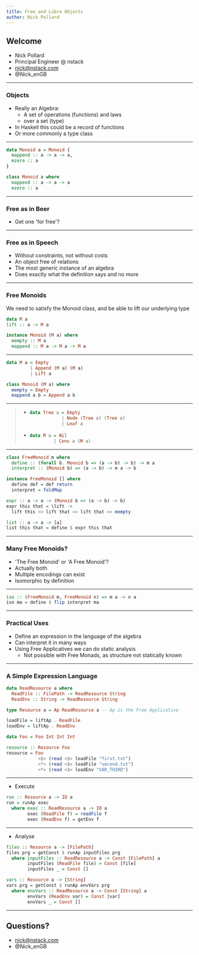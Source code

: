 ```yaml
---
title: Free and Libre Objects
author: Nick Pollard
---
```


## Welcome

* Nick Pollard 
* Principal Engineer @ nstack
* nick@nstack.com
* @Nick_enGB

----

### Objects

* Really an Algebra:
  * A set of operations (functions) and laws
  * over a set (type)
* In Haskell this could be a record of functions
* Or more commonly a type class

----

```haskell
data Monoid a = Monoid {
  mappend :: a -> a -> a,
  mzero :: a
}

class Monoid a where
  mappend :: a -> a -> a
  mzero :: a
```

----

### Free as in Beer

* Get one 'for free'?

----

### Free as in Speech

* Without constraints, not without costs
* An object free of relations
* The most generic instance of an algebra
* Does exactly what the definition says and no more

----

### Free Monoids

We need to satisfy the Monoid class, and be able to lift our underlying type
```haskell
data M a
lift :: a -> M a

instance Monoid (M a) where
  mempty :: M a
  mappend :: M a -> M a -> M a

```

----

```haskell
data M a = Empty
         | Append (M a) (M a)
         | Lift a

class Monoid (M a) where
  mempty = Empty
  mappend a b = Append a b
```

----

> - 
>   ```haskell
>   data Tree a = Empty
>               | Node (Tree a) (Tree a)
>               | Leaf a
>   ```
> -
>   ```haskell
>   data M a = Nil
>            | Cons a (M a)
>   ```

----

```haskell
class FreeMonoid m where
  define :: (forall b. Monoid b => (a -> b) -> b) -> m a
  interpret :: (Monoid b) => (a -> b) -> m a -> b

instance FreeMonoid [] where
  define def = def return
  interpret = foldMap
```

```haskell
expr :: a -> a -> (Monoid b => (a -> b) -> b)
expr this that = \lift ->
  lift this <> lift that <> lift that <> mempty

list :: a -> a -> [a]
list this that = define $ expr this that
```

----

### Many Free Monoids?

* 'The Free Monoid' or 'A Free Monoid'?
* Actually both
* Multiple encodings can exist
* Isomorphic by definition

----

```haskell
iso :: (FreeMonoid m, FreeMonoid n) => m a -> n a
iso ma = define $ flip interpret ma
```

----

### Practical Uses

* Define an expression in the language of the algebra
* Can interpret it in many ways
* Using Free Applicatives we can do static analysis
  * Not possible with Free Monads, as structure not statically known

----

### A Simple Expression Language

```haskell
data ReadResource a where
  ReadFile :: FilePath -> ReadResource String
  ReadEnv :: String -> ReadResource String

type Resource a = Ap ReadResource a -- Ap is the Free Applicative

loadFile = liftAp . ReadFile
loadEnv = liftAp . ReadEnv

data Foo = Foo Int Int Int

resource :: Resource Foo
resource = Foo
            <$> (read <$> loadFile "first.txt")
            <*> (read <$> loadFile "second.txt")
            <*> (read <$> loadEnv "VAR_THIRD")
```

----

* Execute
```haskell
run :: Resource a -> IO a
run = runAp exec
  where exec :: ReadResource a -> IO a
        exec (ReadFile f) = readFile f
        exec (ReadEnv f) = getEnv f
```
----

* Analyse
```haskell
files :: Resource a -> [FilePath]
files prg = getConst $ runAp inputFiles prg
  where inputFiles :: ReadResource a -> Const [FilePath] a
        inputFiles (ReadFile file) = Const [file]
        inputFiles _ = Const []

vars :: Resource a -> [String]
vars prg = getConst $ runAp envVars prg
  where envVars :: ReadResource a -> Const [String] a
        envVars (ReadEnv var) = Const [var]
        envVars _ = Const []
```

----

## Questions?

* nick@nstack.com
* @Nick_enGB
